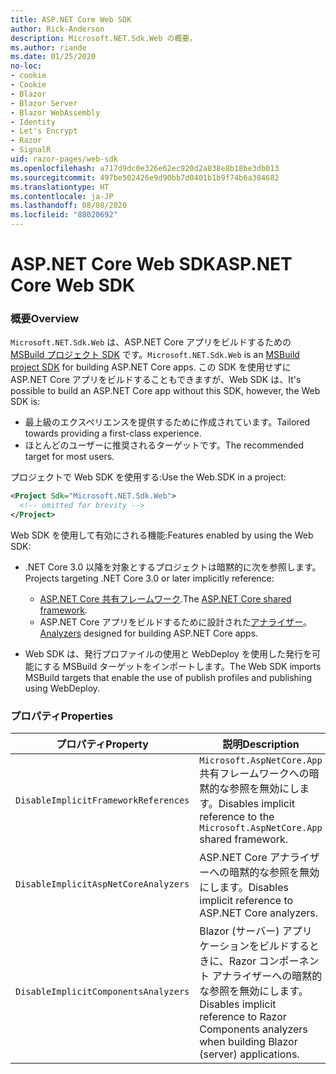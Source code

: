 ```yaml
---
title: ASP.NET Core Web SDK
author: Rick-Anderson
description: Microsoft.NET.Sdk.Web の概要。
ms.author: riande
ms.date: 01/25/2020
no-loc:
- cookie
- Cookie
- Blazor
- Blazor Server
- Blazor WebAssembly
- Identity
- Let's Encrypt
- Razor
- SignalR
uid: razor-pages/web-sdk
ms.openlocfilehash: a717d9dc0e326e62ec920d2a838e8b18be3db013
ms.sourcegitcommit: 497be502426e9d90bb7d0401b1b9f74b6a384682
ms.translationtype: HT
ms.contentlocale: ja-JP
ms.lasthandoff: 08/08/2020
ms.locfileid: "88020692"
---
```

# <a name="aspnet-core-web-sdk"></a><span data-ttu-id="8ded7-103">ASP.NET Core Web SDK</span><span class="sxs-lookup"><span data-stu-id="8ded7-103">ASP.NET Core Web SDK</span></span>

### <a name="overview"></a><span data-ttu-id="8ded7-104">概要</span><span class="sxs-lookup"><span data-stu-id="8ded7-104">Overview</span></span>

<span data-ttu-id="8ded7-105">`Microsoft.NET.Sdk.Web` は、ASP.NET Core アプリをビルドするための [MSBuild プロジェクト SDK](https://docs.microsoft.com/visualstudio/msbuild/how-to-use-project-sdk) です。</span><span class="sxs-lookup"><span data-stu-id="8ded7-105">`Microsoft.NET.Sdk.Web` is an [MSBuild project SDK](https://docs.microsoft.com/visualstudio/msbuild/how-to-use-project-sdk) for building ASP.NET Core apps.</span></span> <span data-ttu-id="8ded7-106">この SDK を使用せずに ASP.NET Core アプリをビルドすることもできますが、Web SDK は、</span><span class="sxs-lookup"><span data-stu-id="8ded7-106">It's possible to build an ASP.NET Core app without this SDK, however, the Web SDK is:</span></span>

* <span data-ttu-id="8ded7-107">最上級のエクスペリエンスを提供するために作成されています。</span><span class="sxs-lookup"><span data-stu-id="8ded7-107">Tailored towards providing a first-class experience.</span></span>
* <span data-ttu-id="8ded7-108">ほとんどのユーザーに推奨されるターゲットです。</span><span class="sxs-lookup"><span data-stu-id="8ded7-108">The recommended target for most users.</span></span>

<span data-ttu-id="8ded7-109">プロジェクトで Web SDK を使用する:</span><span class="sxs-lookup"><span data-stu-id="8ded7-109">Use the Web.SDK in a project:</span></span>

  ```xml
  <Project Sdk="Microsoft.NET.Sdk.Web">
    <!-- omitted for brevity -->
  </Project>
  ```

<span data-ttu-id="8ded7-110">Web SDK を使用して有効にされる機能:</span><span class="sxs-lookup"><span data-stu-id="8ded7-110">Features enabled by using the Web SDK:</span></span>

* <span data-ttu-id="8ded7-111">.NET Core 3.0 以降を対象とするプロジェクトは暗黙的に次を参照します。</span><span class="sxs-lookup"><span data-stu-id="8ded7-111">Projects targeting .NET Core 3.0 or later implicitly reference:</span></span>

  * <span data-ttu-id="8ded7-112">[ASP.NET Core 共有フレームワーク](xref:fundamentals/metapackage-app).</span><span class="sxs-lookup"><span data-stu-id="8ded7-112">The [ASP.NET Core shared framework](xref:fundamentals/metapackage-app).</span></span>
  * <span data-ttu-id="8ded7-113">ASP.NET Core アプリをビルドするために設計された[アナライザー](/visualstudio/extensibility/getting-started-with-roslyn-analyzers)。</span><span class="sxs-lookup"><span data-stu-id="8ded7-113">[Analyzers](/visualstudio/extensibility/getting-started-with-roslyn-analyzers) designed for building ASP.NET Core apps.</span></span>
* <span data-ttu-id="8ded7-114">Web SDK は、発行プロファイルの使用と WebDeploy を使用した発行を可能にする MSBuild ターゲットをインポートします。</span><span class="sxs-lookup"><span data-stu-id="8ded7-114">The Web SDK imports MSBuild targets that enable the use of publish profiles and publishing using WebDeploy.</span></span>

### <a name="properties"></a><span data-ttu-id="8ded7-115">プロパティ</span><span class="sxs-lookup"><span data-stu-id="8ded7-115">Properties</span></span>

| <span data-ttu-id="8ded7-116">プロパティ</span><span class="sxs-lookup"><span data-stu-id="8ded7-116">Property</span></span> | <span data-ttu-id="8ded7-117">説明</span><span class="sxs-lookup"><span data-stu-id="8ded7-117">Description</span></span> |
| -------- | ----------- |
| `DisableImplicitFrameworkReferences` | <span data-ttu-id="8ded7-118">`Microsoft.AspNetCore.App` 共有フレームワークへの暗黙的な参照を無効にします。</span><span class="sxs-lookup"><span data-stu-id="8ded7-118">Disables implicit reference to the `Microsoft.AspNetCore.App` shared framework.</span></span> |
| `DisableImplicitAspNetCoreAnalyzers` | <span data-ttu-id="8ded7-119">ASP.NET Core アナライザーへの暗黙的な参照を無効にします。</span><span class="sxs-lookup"><span data-stu-id="8ded7-119">Disables implicit reference to ASP.NET Core analyzers.</span></span> |
| `DisableImplicitComponentsAnalyzers` | <span data-ttu-id="8ded7-120">Blazor (サーバー) アプリケーションをビルドするときに、Razor コンポーネント アナライザーへの暗黙的な参照を無効にします。</span><span class="sxs-lookup"><span data-stu-id="8ded7-120">Disables implicit reference to Razor Components analyzers when building Blazor (server) applications.</span></span> |
